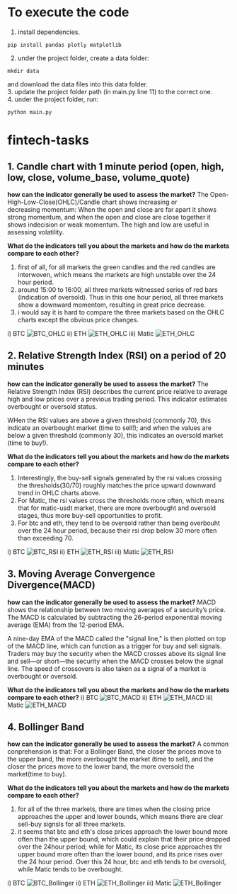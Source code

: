 # To execute the code
1. install dependencies.
```shell
pip install pandas plotly matplotlib
```
2. under the project folder, create a data folder:
```shell
mkdir data
```
and download the data files into this data folder.      
3. update the project folder path (in main.py line 11) to the correct one.      
4. under the project folder, run:
```shell
python main.py
```

# fintech-tasks
## 1. Candle chart with 1 minute period (open, high, low, close, volume_base, volume_quote)
**how can the indicator generally be used to assess the market?**
The Open-High-Low-Close(OHLC)/Candle chart shows increasing or decreasing momentum:
When the open and close are far apart it shows strong momentum, and when the open and close are close together it shows indecision or weak momentum. The high and low are useful in assessing volatility.      

**What do the indicators tell you about the markets and how do the markets compare to each other?** 
1. first of all, for all markets the green candles and the red candles are interwoven, which means the markets are high unstable over the 24 hour period.
2. around 15:00 to 16:00, all three markets witnessed series of red bars (indication of oversold). Thus in this one hour period, all three markets show a downward momentom, resulting in great price decrease.
3. i would say it is hard to compare the three markets based on the OHLC charts except the obvious price changes.     

i) BTC
![BTC_OHLC](https://github.com/ChenBarryHu/fintech-tasks/blob/master/images/BTC_OHLC.png)
ii) ETH
![ETH_OHLC](https://github.com/ChenBarryHu/fintech-tasks/blob/master/images/ETH_OHLC.png)
iii) Matic
![ETH_OHLC](https://github.com/ChenBarryHu/fintech-tasks/blob/master/images/Matic_OHLC.png)

## 2. Relative Strength Index (RSI) on a period of 20 minutes
**how can the indicator generally be used to assess the market?**
The Relative Strength Index (RSI) describes the current price relative to average high and low prices over a previous trading period. This indicator estimates overbought or oversold status.      

WHen the RSI values are above a given threshold (commonly 70), this indicate an overbought market (time to sell!); and when the values are below a given threshold (commonly 30), this indicates an oversold market (time to buy!).     

**What do the indicators tell you about the markets and how do the markets compare to each other?**    
1. Interestingly, the buy-sell signals generated by the rsi values crossing the thresholds(30/70) roughly matches the price upward downward trend in OHLC charts above.
2. For Matic, the rsi values cross the thresholds more often, which means that for matic-usdt market, there are more overbought and oversold stages, thus more buy-sell opportunities to profit.    
3. For btc and eth, they tend to be oversold rather than being overbouht over the 24 hour period, because their rsi drop below 30 more often than exceeding 70.

i) BTC
![BTC_RSI](https://github.com/ChenBarryHu/fintech-tasks/blob/master/images/BTC_RSI.png)
ii) ETH
![ETH_RSI](https://github.com/ChenBarryHu/fintech-tasks/blob/master/images/ETH_RSI.png)
iii) Matic
![ETH_RSI](https://github.com/ChenBarryHu/fintech-tasks/blob/master/images/Matic_RSI.png)

## 3. Moving Average Convergence Divergence(MACD)
**how can the indicator generally be used to assess the market?**
MACD shows the relationship between two moving averages of a security’s price. The MACD is calculated by subtracting the 26-period exponential moving average (EMA) from the 12-period EMA.      

A nine-day EMA of the MACD called the "signal line," is then plotted on top of the MACD line, which can function as a trigger for buy and sell signals. Traders may buy the security when the MACD crosses above its signal line and sell—or short—the security when the MACD crosses below the signal line. The speed of crossovers is also taken as a signal of a market is overbought or oversold.    

**What do the indicators tell you about the markets and how do the markets compare to each other?**
i) BTC
![BTC_MACD](https://github.com/ChenBarryHu/fintech-tasks/blob/master/images/BTC_MACD.png)
ii) ETH
![ETH_MACD](https://github.com/ChenBarryHu/fintech-tasks/blob/master/images/ETH_MACD.png)
iii) Matic
![ETH_MACD](https://github.com/ChenBarryHu/fintech-tasks/blob/master/images/Matic_MACD.png)


## 4. Bollinger Band
**how can the indicator generally be used to assess the market?**
A common conprehension is that: For a Bollinger Band, the closer the prices move to the upper band, the more overbought the market (time to sell), and the closer the prices move to the lower band, the more oversold the market(time to buy).    

**What do the indicators tell you about the markets and how do the markets compare to each other?**     
1. for all of the three markets, there are times when the closing price approaches the upper and lower bounds, which means there are clear sell-buy signsls for all three markets.
2. it seems that btc and eth's close prices approach the lower bound more often than the upper bound, which could explain that their price dropped over the 24hour period; while for Matic, its close price approaches thr upper bound more often than the lower bound, and its price rises over the 24 hour period. Over this 24 hour, btc and eth tends to be oversold, while Matic tends to be overbought.     

i) BTC
![BTC_Bollinger](https://github.com/ChenBarryHu/fintech-tasks/blob/master/images/BTC_Bollinger.png)
ii) ETH
![ETH_Bollinger](https://github.com/ChenBarryHu/fintech-tasks/blob/master/images/ETH_Bollinger.png)
iii) Matic
![ETH_Bollinger](https://github.com/ChenBarryHu/fintech-tasks/blob/master/images/Matic_Bollinger.png)
